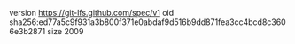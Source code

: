 version https://git-lfs.github.com/spec/v1
oid sha256:ed77a5c9f931a3b800f371e0abdaf9d516b9dd871fea3cc4bcd8c3606e3b2871
size 2009
